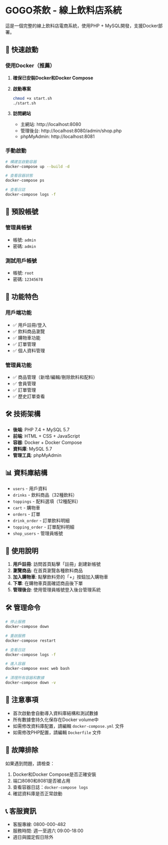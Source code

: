 # GOGO茶飲 - 線上飲料店系統

這是一個完整的線上飲料店電商系統，使用PHP + MySQL開發，支援Docker部署。

## 🚀 快速啟動

### 使用Docker（推薦）

1. **確保已安裝Docker和Docker Compose**

2. **啟動專案**
   ```bash
   chmod +x start.sh
   ./start.sh
   ```

3. **訪問網站**
   - 主網站: http://localhost:8080
   - 管理後台: http://localhost:8080/admin/shop.php
   - phpMyAdmin: http://localhost:8081

### 手動啟動

```bash
# 構建並啟動容器
docker-compose up --build -d

# 查看容器狀態
docker-compose ps

# 查看日誌
docker-compose logs -f
```

## 🔑 預設帳號

### 管理員帳號
- 帳號: `admin`
- 密碼: `admin`

### 測試用戶帳號
- 帳號: `root`
- 密碼: `12345678`

## 📱 功能特色

### 用戶端功能
- ✅ 用戶註冊/登入
- ✅ 飲料商品瀏覽
- ✅ 購物車功能
- ✅ 訂單管理
- ✅ 個人資料管理

### 管理員功能
- ✅ 商品管理（新增/編輯/刪除飲料和配料）
- ✅ 會員管理
- ✅ 訂單管理
- ✅ 歷史訂單查看

## 🛠️ 技術架構

- **後端**: PHP 7.4 + MySQL 5.7
- **前端**: HTML + CSS + JavaScript
- **容器**: Docker + Docker Compose
- **資料庫**: MySQL 5.7
- **管理工具**: phpMyAdmin

## 📊 資料庫結構

- `users` - 用戶資料
- `drinks` - 飲料商品（32種飲料）
- `toppings` - 配料選項（12種配料）
- `cart` - 購物車
- `orders` - 訂單
- `drink_order` - 訂單飲料明細
- `topping_order` - 訂單配料明細
- `shop_users` - 管理員帳號

## 🎯 使用說明

1. **用戶註冊**: 訪問首頁點擊「註冊」創建新帳號
2. **瀏覽商品**: 在首頁瀏覽各種飲料商品
3. **加入購物車**: 點擊飲料旁的「+」按鈕加入購物車
4. **下單**: 在購物車頁面確認商品後下單
5. **管理後台**: 使用管理員帳號登入後台管理系統

## 🛠️ 管理命令

```bash
# 停止服務
docker-compose down

# 重啟服務
docker-compose restart

# 查看日誌
docker-compose logs -f

# 進入容器
docker-compose exec web bash

# 清理所有容器和數據
docker-compose down -v
```

## 📝 注意事項

- 首次啟動會自動導入資料庫結構和測試數據
- 所有數據會持久化保存在Docker volume中
- 如需修改資料庫配置，請編輯 `docker-compose.yml` 文件
- 如需修改PHP配置，請編輯 `Dockerfile` 文件

## 🐛 故障排除

如果遇到問題，請檢查：

1. Docker和Docker Compose是否正確安裝
2. 端口8080和8081是否被占用
3. 查看容器日誌：`docker-compose logs`
4. 確認資料庫是否正常啟動

## 📞 客服資訊

- 客服專線: 0800-000-482
- 服務時間: 週一至週六 09:00-18:00
- 週日與國定假日除外

